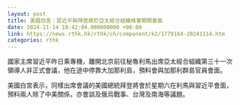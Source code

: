 ```yaml
---
layout: post
title: 美國白宮：習近平與拜登將於亞太經合組織峰會期間會面
date: 2024-11-14 18:42:04.000000000 +08:00
link: https://news.rthk.hk/rthk/ch/component/k2/1779164-20241114.htm
categories: rthk
---
```


國家主席習近平昨日乘專機，離開北京前往秘魯利馬出席亞太經合組織第三十一次領導人非正式會議，他在途中停靠大加那利島，預料會與加那利群島官員會面。

美國白宮表示，同樣出席會議的美國總統拜登將會於星期六在利馬與習近平會面，預料兩人除了中美關係，亦會談及俄烏戰事、台灣及南海等議題。
